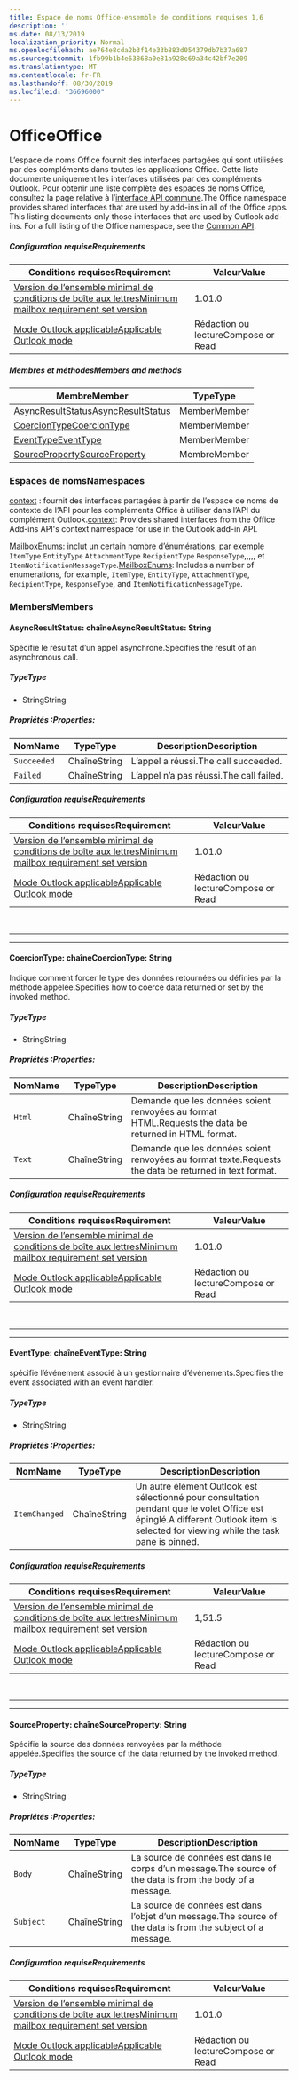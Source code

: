 ```yaml
---
title: Espace de noms Office-ensemble de conditions requises 1,6
description: ''
ms.date: 08/13/2019
localization_priority: Normal
ms.openlocfilehash: ae764e8cda2b3f14e33b883d054379db7b37a687
ms.sourcegitcommit: 1fb99b1b4e63868a0e81a928c69a34c42bf7e209
ms.translationtype: MT
ms.contentlocale: fr-FR
ms.lasthandoff: 08/30/2019
ms.locfileid: "36696000"
---
```

# <a name="office"></a><span data-ttu-id="f135f-102">Office</span><span class="sxs-lookup"><span data-stu-id="f135f-102">Office</span></span>

<span data-ttu-id="f135f-p101">L’espace de noms Office fournit des interfaces partagées qui sont utilisées par des compléments dans toutes les applications Office. Cette liste documente uniquement les interfaces utilisées par des compléments Outlook. Pour obtenir une liste complète des espaces de noms Office, consultez la page relative à l’[interface API commune](/javascript/api/office).</span><span class="sxs-lookup"><span data-stu-id="f135f-p101">The Office namespace provides shared interfaces that are used by add-ins in all of the Office apps. This listing documents only those interfaces that are used by Outlook add-ins. For a full listing of the Office namespace, see the [Common API](/javascript/api/office).</span></span>

##### <a name="requirements"></a><span data-ttu-id="f135f-105">Configuration requise</span><span class="sxs-lookup"><span data-stu-id="f135f-105">Requirements</span></span>

|<span data-ttu-id="f135f-106">Conditions requises</span><span class="sxs-lookup"><span data-stu-id="f135f-106">Requirement</span></span>| <span data-ttu-id="f135f-107">Valeur</span><span class="sxs-lookup"><span data-stu-id="f135f-107">Value</span></span>|
|---|---|
|[<span data-ttu-id="f135f-108">Version de l’ensemble minimal de conditions de boîte aux lettres</span><span class="sxs-lookup"><span data-stu-id="f135f-108">Minimum mailbox requirement set version</span></span>](/office/dev/add-ins/reference/requirement-sets/outlook-api-requirement-sets)| <span data-ttu-id="f135f-109">1.0</span><span class="sxs-lookup"><span data-stu-id="f135f-109">1.0</span></span>|
|[<span data-ttu-id="f135f-110">Mode Outlook applicable</span><span class="sxs-lookup"><span data-stu-id="f135f-110">Applicable Outlook mode</span></span>](/outlook/add-ins/#extension-points)| <span data-ttu-id="f135f-111">Rédaction ou lecture</span><span class="sxs-lookup"><span data-stu-id="f135f-111">Compose or Read</span></span>|

##### <a name="members-and-methods"></a><span data-ttu-id="f135f-112">Membres et méthodes</span><span class="sxs-lookup"><span data-stu-id="f135f-112">Members and methods</span></span>

| <span data-ttu-id="f135f-113">Membre</span><span class="sxs-lookup"><span data-stu-id="f135f-113">Member</span></span> | <span data-ttu-id="f135f-114">Type</span><span class="sxs-lookup"><span data-stu-id="f135f-114">Type</span></span> |
|--------|------|
| [<span data-ttu-id="f135f-115">AsyncResultStatus</span><span class="sxs-lookup"><span data-stu-id="f135f-115">AsyncResultStatus</span></span>](#asyncresultstatus-string) | <span data-ttu-id="f135f-116">Member</span><span class="sxs-lookup"><span data-stu-id="f135f-116">Member</span></span> |
| [<span data-ttu-id="f135f-117">CoercionType</span><span class="sxs-lookup"><span data-stu-id="f135f-117">CoercionType</span></span>](#coerciontype-string) | <span data-ttu-id="f135f-118">Member</span><span class="sxs-lookup"><span data-stu-id="f135f-118">Member</span></span> |
| [<span data-ttu-id="f135f-119">EventType</span><span class="sxs-lookup"><span data-stu-id="f135f-119">EventType</span></span>](#eventtype-string) | <span data-ttu-id="f135f-120">Member</span><span class="sxs-lookup"><span data-stu-id="f135f-120">Member</span></span> |
| [<span data-ttu-id="f135f-121">SourceProperty</span><span class="sxs-lookup"><span data-stu-id="f135f-121">SourceProperty</span></span>](#sourceproperty-string) | <span data-ttu-id="f135f-122">Membre</span><span class="sxs-lookup"><span data-stu-id="f135f-122">Member</span></span> |

### <a name="namespaces"></a><span data-ttu-id="f135f-123">Espaces de noms</span><span class="sxs-lookup"><span data-stu-id="f135f-123">Namespaces</span></span>

<span data-ttu-id="f135f-124">[context](office.context.md) : fournit des interfaces partagées à partir de l’espace de noms de contexte de l’API pour les compléments Office à utiliser dans l’API du complément Outlook.</span><span class="sxs-lookup"><span data-stu-id="f135f-124">[context](office.context.md): Provides shared interfaces from the Office Add-ins API's context namespace for use in the Outlook add-in API.</span></span>

<span data-ttu-id="f135f-125">[MailboxEnums](/javascript/api/outlook/office.mailboxenums.attachmenttype?view=outlook-js-1.6): inclut un certain nombre d’énumérations, par exemple `ItemType` `EntityType` `AttachmentType` `RecipientType` `ResponseType`,,,,, et `ItemNotificationMessageType`.</span><span class="sxs-lookup"><span data-stu-id="f135f-125">[MailboxEnums](/javascript/api/outlook/office.mailboxenums.attachmenttype?view=outlook-js-1.6): Includes a number of enumerations, for example, `ItemType`, `EntityType`, `AttachmentType`, `RecipientType`, `ResponseType`, and `ItemNotificationMessageType`.</span></span>

### <a name="members"></a><span data-ttu-id="f135f-126">Members</span><span class="sxs-lookup"><span data-stu-id="f135f-126">Members</span></span>

#### <a name="asyncresultstatus-string"></a><span data-ttu-id="f135f-127">AsyncResultStatus: chaîne</span><span class="sxs-lookup"><span data-stu-id="f135f-127">AsyncResultStatus: String</span></span>

<span data-ttu-id="f135f-128">Spécifie le résultat d’un appel asynchrone.</span><span class="sxs-lookup"><span data-stu-id="f135f-128">Specifies the result of an asynchronous call.</span></span>

##### <a name="type"></a><span data-ttu-id="f135f-129">Type</span><span class="sxs-lookup"><span data-stu-id="f135f-129">Type</span></span>

*   <span data-ttu-id="f135f-130">String</span><span class="sxs-lookup"><span data-stu-id="f135f-130">String</span></span>

##### <a name="properties"></a><span data-ttu-id="f135f-131">Propriétés :</span><span class="sxs-lookup"><span data-stu-id="f135f-131">Properties:</span></span>

|<span data-ttu-id="f135f-132">Nom</span><span class="sxs-lookup"><span data-stu-id="f135f-132">Name</span></span>| <span data-ttu-id="f135f-133">Type</span><span class="sxs-lookup"><span data-stu-id="f135f-133">Type</span></span>| <span data-ttu-id="f135f-134">Description</span><span class="sxs-lookup"><span data-stu-id="f135f-134">Description</span></span>|
|---|---|---|
|`Succeeded`| <span data-ttu-id="f135f-135">Chaîne</span><span class="sxs-lookup"><span data-stu-id="f135f-135">String</span></span>|<span data-ttu-id="f135f-136">L’appel a réussi.</span><span class="sxs-lookup"><span data-stu-id="f135f-136">The call succeeded.</span></span>|
|`Failed`| <span data-ttu-id="f135f-137">Chaîne</span><span class="sxs-lookup"><span data-stu-id="f135f-137">String</span></span>|<span data-ttu-id="f135f-138">L’appel n’a pas réussi.</span><span class="sxs-lookup"><span data-stu-id="f135f-138">The call failed.</span></span>|

##### <a name="requirements"></a><span data-ttu-id="f135f-139">Configuration requise</span><span class="sxs-lookup"><span data-stu-id="f135f-139">Requirements</span></span>

|<span data-ttu-id="f135f-140">Conditions requises</span><span class="sxs-lookup"><span data-stu-id="f135f-140">Requirement</span></span>| <span data-ttu-id="f135f-141">Valeur</span><span class="sxs-lookup"><span data-stu-id="f135f-141">Value</span></span>|
|---|---|
|[<span data-ttu-id="f135f-142">Version de l’ensemble minimal de conditions de boîte aux lettres</span><span class="sxs-lookup"><span data-stu-id="f135f-142">Minimum mailbox requirement set version</span></span>](/office/dev/add-ins/reference/requirement-sets/outlook-api-requirement-sets)| <span data-ttu-id="f135f-143">1.0</span><span class="sxs-lookup"><span data-stu-id="f135f-143">1.0</span></span>|
|[<span data-ttu-id="f135f-144">Mode Outlook applicable</span><span class="sxs-lookup"><span data-stu-id="f135f-144">Applicable Outlook mode</span></span>](/outlook/add-ins/#extension-points)| <span data-ttu-id="f135f-145">Rédaction ou lecture</span><span class="sxs-lookup"><span data-stu-id="f135f-145">Compose or Read</span></span>|

<br>

---
---

#### <a name="coerciontype-string"></a><span data-ttu-id="f135f-146">CoercionType: chaîne</span><span class="sxs-lookup"><span data-stu-id="f135f-146">CoercionType: String</span></span>

<span data-ttu-id="f135f-147">Indique comment forcer le type des données retournées ou définies par la méthode appelée.</span><span class="sxs-lookup"><span data-stu-id="f135f-147">Specifies how to coerce data returned or set by the invoked method.</span></span>

##### <a name="type"></a><span data-ttu-id="f135f-148">Type</span><span class="sxs-lookup"><span data-stu-id="f135f-148">Type</span></span>

*   <span data-ttu-id="f135f-149">String</span><span class="sxs-lookup"><span data-stu-id="f135f-149">String</span></span>

##### <a name="properties"></a><span data-ttu-id="f135f-150">Propriétés :</span><span class="sxs-lookup"><span data-stu-id="f135f-150">Properties:</span></span>

|<span data-ttu-id="f135f-151">Nom</span><span class="sxs-lookup"><span data-stu-id="f135f-151">Name</span></span>| <span data-ttu-id="f135f-152">Type</span><span class="sxs-lookup"><span data-stu-id="f135f-152">Type</span></span>| <span data-ttu-id="f135f-153">Description</span><span class="sxs-lookup"><span data-stu-id="f135f-153">Description</span></span>|
|---|---|---|
|`Html`| <span data-ttu-id="f135f-154">Chaîne</span><span class="sxs-lookup"><span data-stu-id="f135f-154">String</span></span>|<span data-ttu-id="f135f-155">Demande que les données soient renvoyées au format HTML.</span><span class="sxs-lookup"><span data-stu-id="f135f-155">Requests the data be returned in HTML format.</span></span>|
|`Text`| <span data-ttu-id="f135f-156">Chaîne</span><span class="sxs-lookup"><span data-stu-id="f135f-156">String</span></span>|<span data-ttu-id="f135f-157">Demande que les données soient renvoyées au format texte.</span><span class="sxs-lookup"><span data-stu-id="f135f-157">Requests the data be returned in text format.</span></span>|

##### <a name="requirements"></a><span data-ttu-id="f135f-158">Configuration requise</span><span class="sxs-lookup"><span data-stu-id="f135f-158">Requirements</span></span>

|<span data-ttu-id="f135f-159">Conditions requises</span><span class="sxs-lookup"><span data-stu-id="f135f-159">Requirement</span></span>| <span data-ttu-id="f135f-160">Valeur</span><span class="sxs-lookup"><span data-stu-id="f135f-160">Value</span></span>|
|---|---|
|[<span data-ttu-id="f135f-161">Version de l’ensemble minimal de conditions de boîte aux lettres</span><span class="sxs-lookup"><span data-stu-id="f135f-161">Minimum mailbox requirement set version</span></span>](/office/dev/add-ins/reference/requirement-sets/outlook-api-requirement-sets)| <span data-ttu-id="f135f-162">1.0</span><span class="sxs-lookup"><span data-stu-id="f135f-162">1.0</span></span>|
|[<span data-ttu-id="f135f-163">Mode Outlook applicable</span><span class="sxs-lookup"><span data-stu-id="f135f-163">Applicable Outlook mode</span></span>](/outlook/add-ins/#extension-points)| <span data-ttu-id="f135f-164">Rédaction ou lecture</span><span class="sxs-lookup"><span data-stu-id="f135f-164">Compose or Read</span></span>|

<br>

---
---

#### <a name="eventtype-string"></a><span data-ttu-id="f135f-165">EventType: chaîne</span><span class="sxs-lookup"><span data-stu-id="f135f-165">EventType: String</span></span>

<span data-ttu-id="f135f-166">spécifie l’événement associé à un gestionnaire d’événements.</span><span class="sxs-lookup"><span data-stu-id="f135f-166">Specifies the event associated with an event handler.</span></span>

##### <a name="type"></a><span data-ttu-id="f135f-167">Type</span><span class="sxs-lookup"><span data-stu-id="f135f-167">Type</span></span>

*   <span data-ttu-id="f135f-168">String</span><span class="sxs-lookup"><span data-stu-id="f135f-168">String</span></span>

##### <a name="properties"></a><span data-ttu-id="f135f-169">Propriétés :</span><span class="sxs-lookup"><span data-stu-id="f135f-169">Properties:</span></span>

| <span data-ttu-id="f135f-170">Nom</span><span class="sxs-lookup"><span data-stu-id="f135f-170">Name</span></span> | <span data-ttu-id="f135f-171">Type</span><span class="sxs-lookup"><span data-stu-id="f135f-171">Type</span></span> | <span data-ttu-id="f135f-172">Description</span><span class="sxs-lookup"><span data-stu-id="f135f-172">Description</span></span> |
|---|---|---|
|`ItemChanged`| <span data-ttu-id="f135f-173">Chaîne</span><span class="sxs-lookup"><span data-stu-id="f135f-173">String</span></span> | <span data-ttu-id="f135f-174">Un autre élément Outlook est sélectionné pour consultation pendant que le volet Office est épinglé.</span><span class="sxs-lookup"><span data-stu-id="f135f-174">A different Outlook item is selected for viewing while the task pane is pinned.</span></span> |

##### <a name="requirements"></a><span data-ttu-id="f135f-175">Configuration requise</span><span class="sxs-lookup"><span data-stu-id="f135f-175">Requirements</span></span>

|<span data-ttu-id="f135f-176">Conditions requises</span><span class="sxs-lookup"><span data-stu-id="f135f-176">Requirement</span></span>| <span data-ttu-id="f135f-177">Valeur</span><span class="sxs-lookup"><span data-stu-id="f135f-177">Value</span></span>|
|---|---|
|[<span data-ttu-id="f135f-178">Version de l’ensemble minimal de conditions de boîte aux lettres</span><span class="sxs-lookup"><span data-stu-id="f135f-178">Minimum mailbox requirement set version</span></span>](/office/dev/add-ins/reference/requirement-sets/outlook-api-requirement-sets)| <span data-ttu-id="f135f-179">1,5</span><span class="sxs-lookup"><span data-stu-id="f135f-179">1.5</span></span> |
|[<span data-ttu-id="f135f-180">Mode Outlook applicable</span><span class="sxs-lookup"><span data-stu-id="f135f-180">Applicable Outlook mode</span></span>](/outlook/add-ins/#extension-points)| <span data-ttu-id="f135f-181">Rédaction ou lecture</span><span class="sxs-lookup"><span data-stu-id="f135f-181">Compose or Read</span></span> |

<br>

---
---

#### <a name="sourceproperty-string"></a><span data-ttu-id="f135f-182">SourceProperty: chaîne</span><span class="sxs-lookup"><span data-stu-id="f135f-182">SourceProperty: String</span></span>

<span data-ttu-id="f135f-183">Spécifie la source des données renvoyées par la méthode appelée.</span><span class="sxs-lookup"><span data-stu-id="f135f-183">Specifies the source of the data returned by the invoked method.</span></span>

##### <a name="type"></a><span data-ttu-id="f135f-184">Type</span><span class="sxs-lookup"><span data-stu-id="f135f-184">Type</span></span>

*   <span data-ttu-id="f135f-185">String</span><span class="sxs-lookup"><span data-stu-id="f135f-185">String</span></span>

##### <a name="properties"></a><span data-ttu-id="f135f-186">Propriétés :</span><span class="sxs-lookup"><span data-stu-id="f135f-186">Properties:</span></span>

|<span data-ttu-id="f135f-187">Nom</span><span class="sxs-lookup"><span data-stu-id="f135f-187">Name</span></span>| <span data-ttu-id="f135f-188">Type</span><span class="sxs-lookup"><span data-stu-id="f135f-188">Type</span></span>| <span data-ttu-id="f135f-189">Description</span><span class="sxs-lookup"><span data-stu-id="f135f-189">Description</span></span>|
|---|---|---|
|`Body`| <span data-ttu-id="f135f-190">Chaîne</span><span class="sxs-lookup"><span data-stu-id="f135f-190">String</span></span>|<span data-ttu-id="f135f-191">La source de données est dans le corps d’un message.</span><span class="sxs-lookup"><span data-stu-id="f135f-191">The source of the data is from the body of a message.</span></span>|
|`Subject`| <span data-ttu-id="f135f-192">Chaîne</span><span class="sxs-lookup"><span data-stu-id="f135f-192">String</span></span>|<span data-ttu-id="f135f-193">La source de données est dans l’objet d’un message.</span><span class="sxs-lookup"><span data-stu-id="f135f-193">The source of the data is from the subject of a message.</span></span>|

##### <a name="requirements"></a><span data-ttu-id="f135f-194">Configuration requise</span><span class="sxs-lookup"><span data-stu-id="f135f-194">Requirements</span></span>

|<span data-ttu-id="f135f-195">Conditions requises</span><span class="sxs-lookup"><span data-stu-id="f135f-195">Requirement</span></span>| <span data-ttu-id="f135f-196">Valeur</span><span class="sxs-lookup"><span data-stu-id="f135f-196">Value</span></span>|
|---|---|
|[<span data-ttu-id="f135f-197">Version de l’ensemble minimal de conditions de boîte aux lettres</span><span class="sxs-lookup"><span data-stu-id="f135f-197">Minimum mailbox requirement set version</span></span>](/office/dev/add-ins/reference/requirement-sets/outlook-api-requirement-sets)| <span data-ttu-id="f135f-198">1.0</span><span class="sxs-lookup"><span data-stu-id="f135f-198">1.0</span></span>|
|[<span data-ttu-id="f135f-199">Mode Outlook applicable</span><span class="sxs-lookup"><span data-stu-id="f135f-199">Applicable Outlook mode</span></span>](/outlook/add-ins/#extension-points)| <span data-ttu-id="f135f-200">Rédaction ou lecture</span><span class="sxs-lookup"><span data-stu-id="f135f-200">Compose or Read</span></span>|
